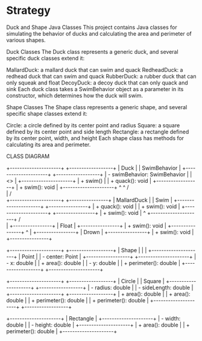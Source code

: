 # Strategy

Duck and Shape Java Classes
This project contains Java classes for simulating the behavior of ducks and calculating the area and perimeter of various shapes.

Duck Classes
The Duck class represents a generic duck, and several specific duck classes extend it:

MallardDuck: a mallard duck that can swim and quack
RedheadDuck: a redhead duck that can swim and quack
RubberDuck: a rubber duck that can only squeak and float
DecoyDuck: a decoy duck that can only quack and sink
Each duck class takes a SwimBehavior object as a parameter in its constructor, which determines how the duck will swim.

Shape Classes
The Shape class represents a generic shape, and several specific shape classes extend it:

Circle: a circle defined by its center point and radius
Square: a square defined by its center point and side length
Rectangle: a rectangle defined by its center point, width, and height
Each shape class has methods for calculating its area and perimeter.




CLASS DIAGRAM

+---------------------+         +------------------+
|      Duck           |         |    SwimBehavior   |
+---------------------+         +------------------+
| - swimBehavior: SwimBehavior |  | <<interface>>    |
+---------------------+         |    + swim()       |
| + quack(): void     |         +------------------+
| + swim(): void      |
+---------------------+             ^
        ^                          /   \
        |                        /       \
+---------------------+    +----------------+
|     MallardDuck     |    | Swim           |
+---------------------+    +----------------+
| + quack(): void     |    | + swim(): void |
+---------------------+    +----------------+
| + swim(): void      |             ^
+---------------------+            / \
                                    |
                             +----------------+
                             |     Float      |
                             +----------------+
                             | + swim(): void |
                             +----------------+
                                    ^
                                    |
                             +----------------+
                             |     Drown      |
                             +----------------+
                             | + swim(): void |
                             +----------------+

+---------------------+         +------------------+
|      Shape          |         |                  |
+---------------------+         |     Point        |
| - center: Point     |         +------------------+
+---------------------+         | - x: double      |
| + area(): double    |         | - y: double      |
| + perimeter(): double |         +------------------+
+---------------------+ 

+---------------------+         +------------------+
|      Circle         |         |     Square       |
+---------------------+         +------------------+
| - radius: double    |         | - sideLength: double |
+---------------------+         +------------------+
| + area(): double    |         | + area(): double    |
| + perimeter(): double |         | + perimeter(): double |
+---------------------+         +------------------+

+---------------------+
|     Rectangle       |
+---------------------+
| - width: double     |
| - height: double    |
+---------------------+
| + area(): double    |
| + perimeter(): double |
+---------------------+
